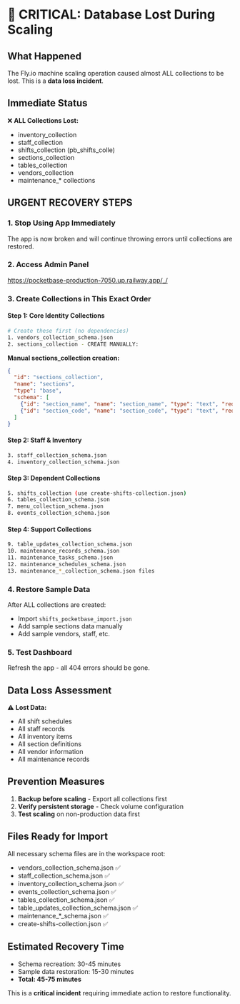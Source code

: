 # 🚨 CRITICAL: Database Lost During Scaling

## What Happened
The Fly.io machine scaling operation caused almost ALL collections to be lost. This is a **data loss incident**.

## Immediate Status
❌ **ALL Collections Lost:**
- inventory_collection
- staff_collection  
- shifts_collection (pb_shifts_colle)
- sections_collection
- tables_collection
- vendors_collection
- maintenance_* collections

## URGENT RECOVERY STEPS

### 1. Stop Using App Immediately
The app is now broken and will continue throwing errors until collections are restored.

### 2. Access Admin Panel
https://pocketbase-production-7050.up.railway.app/_/

### 3. Create Collections in This Exact Order

#### Step 1: Core Identity Collections
```bash
# Create these first (no dependencies)
1. vendors_collection_schema.json
2. sections_collection - CREATE MANUALLY:
```

**Manual sections_collection creation:**
```json
{
  "id": "sections_collection", 
  "name": "sections",
  "type": "base",
  "schema": [
    {"id": "section_name", "name": "section_name", "type": "text", "required": true},
    {"id": "section_code", "name": "section_code", "type": "text", "required": true}
  ]
}
```

#### Step 2: Staff & Inventory
```bash
3. staff_collection_schema.json
4. inventory_collection_schema.json
```

#### Step 3: Dependent Collections  
```bash
5. shifts_collection (use create-shifts-collection.json)
6. tables_collection_schema.json
7. menu_collection_schema.json
8. events_collection_schema.json
```

#### Step 4: Support Collections
```bash
9. table_updates_collection_schema.json
10. maintenance_records_schema.json
11. maintenance_tasks_schema.json
12. maintenance_schedules_schema.json
13. maintenance_*_collection_schema.json files
```

### 4. Restore Sample Data
After ALL collections are created:
- Import `shifts_pocketbase_import.json`
- Add sample sections data manually
- Add sample vendors, staff, etc.

### 5. Test Dashboard
Refresh the app - all 404 errors should be gone.

## Data Loss Assessment
⚠️ **Lost Data:**
- All shift schedules
- All staff records  
- All inventory items
- All section definitions
- All vendor information
- All maintenance records

## Prevention Measures
1. **Backup before scaling** - Export all collections first
2. **Verify persistent storage** - Check volume configuration
3. **Test scaling** on non-production data first

## Files Ready for Import
All necessary schema files are in the workspace root:
- vendors_collection_schema.json ✅
- staff_collection_schema.json ✅  
- inventory_collection_schema.json ✅
- events_collection_schema.json ✅
- tables_collection_schema.json ✅
- table_updates_collection_schema.json ✅
- maintenance_*_schema.json ✅
- create-shifts-collection.json ✅

## Estimated Recovery Time
- Schema recreation: 30-45 minutes
- Sample data restoration: 15-30 minutes
- **Total: 45-75 minutes**

This is a **critical incident** requiring immediate action to restore functionality.
